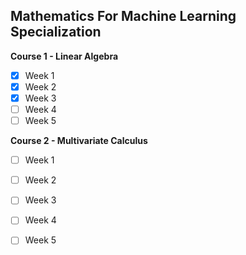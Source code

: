 ## Mathematics For Machine Learning Specialization

**Course 1 - Linear Algebra**
- [x] Week 1
- [x] Week 2
- [x] Week 3
- [ ] Week 4
- [ ] Week 5
     
**Course 2 - Multivariate Calculus**
- [ ] Week 1
- [ ] Week 2
- [ ] Week 3
- [ ] Week 4
- [ ] Week 5

     

